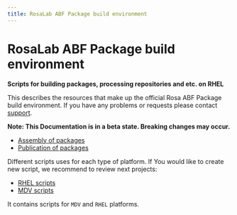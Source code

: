 ```yaml
---
title: RosaLab ABF Package build environment
---
```


# RosaLab ABF Package build environment

**Scripts for building packages, processing repositories and etc. on RHEL**

This describes the resources that make up the official Rosa ABF Package build environment. If you have any problems or requests please contact [support](https://abf.rosalinux.ru/contact).

**Note: This Documentation is in a beta state. Breaking changes may occur.**

* [Assembly of packages](http://abf-doc.rosalinux.ru/abf/scripts/assembly_of_packages/)
* [Publication of packages](http://abf-doc.rosalinux.ru/abf/scripts/publication_of_packages/)

Different scripts uses for each type of platform. If You would like to create new script, we recommend to review next projects:

* [RHEL scripts](https://abf.rosalinux.ru/abf/rhel-scripts)
* [MDV scripts](https://abf.rosalinux.ru/abf/mdv-scripts)

It contains scripts for `MDV` and `RHEL` platforms.